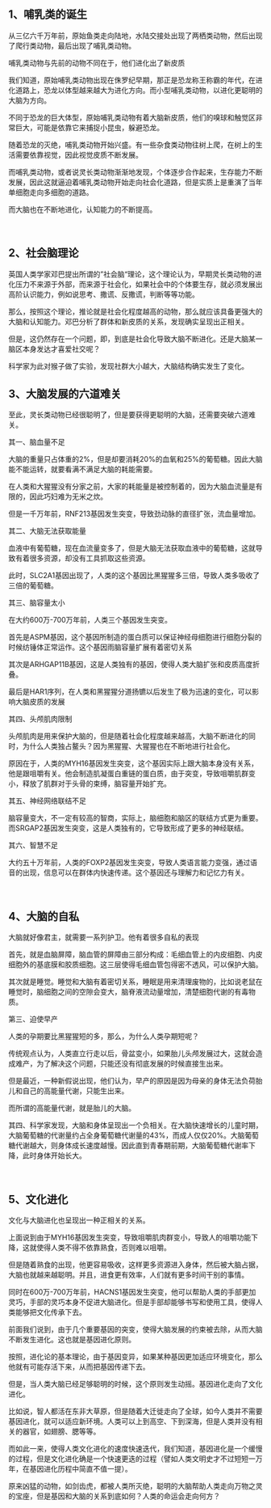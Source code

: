 <h2>1、哺乳类的诞生</h2><p data-pid="TVMN2fWg">从三亿六千万年前，原始鱼类走向陆地，水陆交接处出现了两栖类动物，然后出现了爬行类动物，最后出现了哺乳类动物。</p><p data-pid="Y_rJu6mw">哺乳类动物与先前的动物不同在于，他们进化出了新皮质</p><p data-pid="RjbTNIhR">我们知道，原始哺乳类动物出现在侏罗纪早期，那正是恐龙称王称霸的年代，在进化道路上，恐龙以体型越来越大为进化方向。而小型哺乳类动物，以进化更聪明的大脑为方向。</p><p data-pid="uMtcQdgR">不同于恐龙的巨大体型，原始哺乳类动物有着大脑新皮质，他们的嗅球和触觉区非常巨大，可能是依靠它来捕捉小昆虫，躲避恐龙。</p><p data-pid="e2hZucYZ">随着恐龙的灭绝，哺乳类动物开始兴盛。有一些杂食类动物往树上爬，在树上的生活需要依靠视觉，因此视觉皮质不断发展。</p><p data-pid="OlwgoZA8">而哺乳类动物，或者说灵长类动物渐渐地发现，个体逐步合作起来，生存能力不断发展，因此这就逼迫着哺乳类动物开始走向社会化道路，但是实质上是重演了当年单细胞走向多细胞的道路。</p><p data-pid="bPvzI2VJ">而大脑也在不断地进化，认知能力的不断提高。</p><p><br></p><h2>2、社会脑理论</h2><p data-pid="cCgjg705">英国人类学家邓巴提出所谓的”社会脑“理论，这个理论认为，早期灵长类动物的进化压力不来源于外部，而来源于社会化，如果社会中的个体要生存，就必须发展出高阶认识能力，例如说思考、撒谎、反撒谎，判断等等功能。</p><p data-pid="XMVyTvxA">那么，按照这个理论，推论就是社会化程度越高的动物，那么就应该具备更强大的大脑和认知能力。邓巴分析了群体和新皮质的关系，发现确实呈现出正相关。</p><p data-pid="Xd4-l44F">但是，这仍然存在一个问题，即，到底是社会化导致大脑不断进化。还是大脑某一脑区本身发达才喜爱社交呢？</p><p data-pid="tFvCCgeY">科学家为此对猴子做了实验，发现社群大小越大，大脑结构确实发生了变化。</p><h2>3、大脑发展的六道难关</h2><p data-pid="suVfS5HT">至此，灵长类动物已经很聪明了，但是要获得更聪明的大脑，还需要突破六道难关。</p><p data-pid="V-EUtIVD">其一、脑血量不足</p><p data-pid="HaKm9_Hw">大脑的重量只占体重的2%，但是却要消耗20%的血氧和25%的葡萄糖。因此大脑能不能运转，就要看满不满足大脑的耗能需要。</p><p data-pid="8IJCQq0M">在人类和大猩猩没有分家之前，大家的耗能量是被控制着的，因为大脑血流量是有限的，因此巧妇难为无米之炊。</p><p data-pid="uuope4zi">但是一千万年前，RNF213基因发生突变，导致劲动脉的直径扩张，流血量增加。</p><p data-pid="kmqTa526">其二、大脑无法获取能量</p><p data-pid="KLCwmW2s">血液中有葡萄糖，现在血流量变多了，但是大脑无法获取血液中的葡萄糖，这就导致有着很多资源，却没有工具抓取这些资源。</p><p data-pid="YhKy6zvq">此时，SLC2A1基因出现了，人类的这个基因比黑猩猩多三倍，导致人类多吸收了三倍的葡萄糖。</p><p data-pid="K52gehRT">其三、脑容量太小</p><p data-pid="XTxMXkzS">在大约600万-700万年前，人类三个基因发生突变。</p><p data-pid="kZeHCc5v">首先是ASPM基因，这个基因所制造的蛋白质可以保证神经母细胞进行细胞分裂的时候纺锤体正常运作。这个基因雨脑容量扩展有着密切关系</p><p data-pid="-2oF2nOp">其次是ARHGAP11B基因，这是人类独有的基因，使得人类大脑扩张和皮质高度折叠。</p><p data-pid="kSa9-GVx">最后是HAR1序列，在人类和黑猩猩分道扬镳以后发生了极为迅速的变化，可以影响大脑皮质的发展</p><p data-pid="1DThhTNt">其四、头颅肌肉限制</p><p data-pid="Vv3Fnk1R">头颅肌肉是用来保护大脑的，但是随着社会化程度越来越高，大脑不断进化的同时，为什么人类独占鳌头？因为黑猩猩、大猩猩也在不断地进行社会化。</p><p data-pid="NCUTSMpJ">原因在于，人类的MYH16基因发生突变，这个基因实际上跟大脑本身没有关系，他是跟咀嚼有关。他会制造肌凝蛋白重链的蛋白质，由于突变，导致咀嚼肌群变小，释放了肌群对于头骨的束缚，脑容量开始扩充。</p><p data-pid="WKRpogi7">其五、神经网络联结不足</p><p data-pid="PNeXYQKD">脑容量变大，不一定有较高的智商，实际上，脑细胞和脑区的联结方式更为重要。而SRGAP2基因发生突变，这是人类独有的，它导致形成了更多的神经联结。</p><p data-pid="29J0-4UT">其六、智慧不足</p><p data-pid="2yhst_Ia">大约五十万年前，人类的FOXP2基因发生突变，导致人类语言能力变强，通过语音的出现，信息可以在群体内快速传递。这个基因还与理解力和记忆力有关。</p><p><br></p><h2>4、大脑的自私</h2><p data-pid="nvM4yoR9">大脑就好像君主，就需要一系列护卫。他有着很多自私的表现</p><p data-pid="Kvb96Tww">首先，就是血脑屏障，脑血管的屏障由三部分构成：毛细血管上的内皮细胞、内皮细胞外的基底膜和胶质细胞。这三层使得毛细血管包得密不透风，可以保护大脑。</p><p data-pid="QePFIeWV">其次就是睡觉。睡觉和大脑有着密切关系，睡眠是用来清理废物的，比如说老鼠在睡觉时，脑细胞之间的空隙会变大，脑脊液流动量增加，清楚细胞代谢的有毒物质。</p><p data-pid="9RTaIILF">第三、迫使早产</p><p data-pid="pWOETKpO">人类的孕期要比黑猩猩短的多，那么，为什么人类孕期短呢？</p><p data-pid="24LODCwb">传统观点认为，人类直立行走以后，骨盆变小，如果胎儿头颅发展过大，这就会造成难产，为了解决这个问题，只能还没有彻底发展的时候直接生出来。</p><p data-pid="AdezlYct">但是最近，一种新假说出现，他们认为，早产的原因是因为母亲的身体无法负荷胎儿和自己的高能量代谢，只能生出来。</p><p data-pid="siTOWTXP">而所谓的高能量代谢，就是胎儿的大脑。</p><p data-pid="o3tcYsX6">其四、科学家发现，大脑和身体呈现出一个负相关。在大脑快速增长的儿童时期，大脑葡萄糖的代谢量约占全身葡萄糖代谢量的43%，而成人仅仅20%。大脑葡萄糖代谢越大，则身体成长速度越慢。因此直到青春期前期，大脑葡萄糖代谢率下降，此时身体开始长大。</p><p><br></p><h2>5、文化进化</h2><p data-pid="uSkw528G">文化与大脑进化也呈现出一种正相关的关系。</p><p data-pid="rdw7bZAS">上面说到由于MYH16基因发生突变，导致咀嚼肌肉群变小，导致人的咀嚼功能下降，这就使得人类不得不依靠熟食，否则难以咀嚼。</p><p data-pid="O4vvKaFE">但是随着熟食的出现，他更容易吸收，这样更多资源进入身体，然后被大脑占据，大脑也就越来越聪明。并且，进食更有效率，人们就有更多时间干别的事情。</p><p data-pid="NVil5Asx">同时在600万-700万年前，HACNS1基因发生突变，他可以帮助人类的手部更加灵巧，手部的灵巧本身不促进大脑进化。但是手部却能够书写和使用工具，使得人类能够把文化传承下去。</p><p data-pid="kBemDnhl">前面我们说到，由于几个重要基因的突变，使得大脑发展的约束被去除，从而大脑不断发生进化。这也就是基因进化原则。</p><p data-pid="a8D2GoLi">按照，进化论的基本理论，由于基因变异，如果某种基因更加适应环境变化，那么他就有可能存活下来，从而把基因传递下去。</p><p data-pid="wusuHWwr">但是，当人类大脑已经足够聪明的时候，这个原则发生动摇。基因进化走向了文化进化。</p><p data-pid="YMjWDEPn">比如说，智人都活在东非大草原，但是随着大迁徙走向了全球，如今人类并不需要基因进化，就可以适应新环境。人类可以上到高空、下到深海，但是人类并没有相关的器官，如翅膀、腮等等。</p><p data-pid="06IVyqEQ">而如此一来，使得人类文化进化的速度快速迭代，我们知道，基因进化是一个缓慢的过程，但是文化进化确是一个快速更迭的过程（譬如人类文明史才不过短短一万年，在基因进化历程中简直不值一提）。</p><p data-pid="4NM52Dpg">原来凶猛的动物，如剑齿虎，都被人类所灭绝，聪明的大脑帮助人类走向万物之灵的宝座，但是基因和大脑的关系到底如何？人类的命运会走向何方？</p>